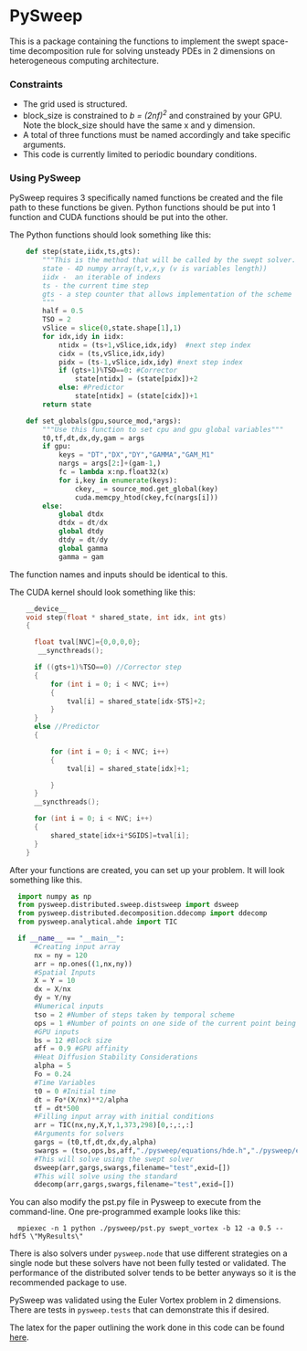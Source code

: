 
# PySweep

This is a package containing the functions to implement the swept space-time decomposition rule for solving unsteady PDEs in 2 dimensions on heterogeneous computing architecture.

### Constraints
- The grid used is structured.
- block_size is constrained to  <em>b = (2nf)<sup>2</sup></em> and constrained by your GPU. Note the block_size should have the same x and y dimension.
- A total of three functions must be named accordingly and take specific arguments.
- This code is currently limited to periodic boundary conditions.

### Using PySweep

PySweep requires 3 specifically named functions be created and the file path to these functions be given. Python functions should be put into 1 function and CUDA functions should be put into the other.

The Python functions should look something like this:

```python
    def step(state,iidx,ts,gts):
        """This is the method that will be called by the swept solver.
        state - 4D numpy array(t,v,x,y (v is variables length))
        iidx -  an iterable of indexs
        ts - the current time step
        gts - a step counter that allows implementation of the scheme
        """
        half = 0.5
        TSO = 2
        vSlice = slice(0,state.shape[1],1)
        for idx,idy in iidx:
            ntidx = (ts+1,vSlice,idx,idy)  #next step index
            cidx = (ts,vSlice,idx,idy)
            pidx = (ts-1,vSlice,idx,idy) #next step index
            if (gts+1)%TSO==0: #Corrector
                state[ntidx] = (state[pidx])+2
            else: #Predictor
                state[ntidx] = (state[cidx])+1
        return state

    def set_globals(gpu,source_mod,*args):
        """Use this function to set cpu and gpu global variables"""
        t0,tf,dt,dx,dy,gam = args
        if gpu:
            keys = "DT","DX","DY","GAMMA","GAM_M1"
            nargs = args[2:]+(gam-1,)
            fc = lambda x:np.float32(x)
            for i,key in enumerate(keys):
                ckey,_ = source_mod.get_global(key)
                cuda.memcpy_htod(ckey,fc(nargs[i]))
        else:
            global dtdx
            dtdx = dt/dx
            global dtdy
            dtdy = dt/dy
            global gamma
            gamma = gam
```  
The function names and inputs should be identical to this.

The CUDA kernel should look something like this:

```c++
    __device__
    void step(float * shared_state, int idx, int gts)
    {

      float tval[NVC]={0,0,0,0};
       __syncthreads();

      if ((gts+1)%TSO==0) //Corrector step
      {
          for (int i = 0; i < NVC; i++)
          {
              tval[i] = shared_state[idx-STS]+2;
          }
      }
      else //Predictor
      {

          for (int i = 0; i < NVC; i++)
          {
              tval[i] = shared_state[idx]+1;

          }
      }
      __syncthreads();

      for (int i = 0; i < NVC; i++)
      {
          shared_state[idx+i*SGIDS]=tval[i];
      }
    }

```

After your functions are created, you can set up your problem. It will look something like this.

```python
  import numpy as np
  from pysweep.distributed.sweep.distsweep import dsweep
  from pysweep.distributed.decomposition.ddecomp import ddecomp
  from pysweep.analytical.ahde import TIC

  if __name__ == "__main__":
      #Creating input array
      nx = ny = 120
      arr = np.ones((1,nx,ny))
      #Spatial Inputs
      X = Y = 10
      dx = X/nx
      dy = Y/ny
      #Numerical inputs
      tso = 2 #Number of steps taken by temporal scheme
      ops = 1 #Number of points on one side of the current point being solved
      #GPU inputs
      bs = 12 #Block size
      aff = 0.9 #GPU affinity
      #Heat Diffusion Stability Considerations
      alpha = 5
      Fo = 0.24
      #Time Variables
      t0 = 0 #Initial time
      dt = Fo*(X/nx)**2/alpha
      tf = dt*500
      #Filling input array with initial conditions
      arr = TIC(nx,ny,X,Y,1,373,298)[0,:,:,:]
      #Arguments for solvers
      gargs = (t0,tf,dt,dx,dy,alpha)
      swargs = (tso,ops,bs,aff,"./pysweep/equations/hde.h","./pysweep/equations/hde.py")
      #This will solve using the swept solver
      dsweep(arr,gargs,swargs,filename="test",exid=[])
      #This will solve using the standard
      ddecomp(arr,gargs,swargs,filename="test",exid=[])
```

You can also modify the pst.py file in Pysweep to execute from the command-line.
One pre-programmed example looks like this:

```
  mpiexec -n 1 python ./pysweep/pst.py swept_vortex -b 12 -a 0.5 --hdf5 \"MyResults\"

```

There is also solvers under `pysweep.node` that use different strategies on a single node but these solvers have not been fully tested or validated. The performance of the distributed solver tends to be better anyways so it is the recommended package to use.

PySweep was validated using the Euler Vortex problem in 2 dimensions. There are tests in `pysweep.tests` that can demonstrate this if desired.

The latex for the paper outlining the work done in this code can be found [here](https://github.com/Niemeyer-Research-Group/2019-walker-2dswept-camwa).
